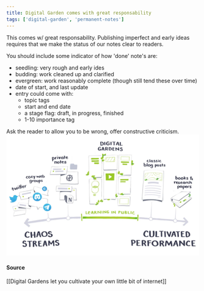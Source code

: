 ```yaml
---
title: Digital Garden comes with great responsability
tags: ['digital-garden', 'permanent-notes']
---
```


This comes w/ great responsability. Publishing imperfect and early ideas requires that we make the status of our notes clear to readers.

You should include some indicator of how 'done' note's are:
- seedling: very rough and early ides
- budding: work cleaned up and clarified
- evergreen: work reasonably complete (though still tend these over time)
- date of start, and last update
- entry could come with:
	- topic tags
	- start and end date
	- a stage flag: draft, in progress, finished
	- 1-10 importance tag

Ask the reader to allow you to be wrong, offer constructive criticism.
![digital-garden](digital-garden.png)

#### Source
[[Digital Gardens let you cultivate your own little bit of internet]]